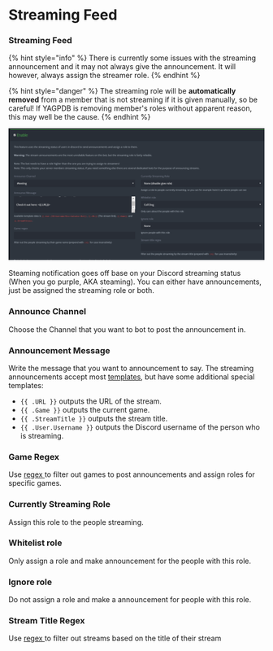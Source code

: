 # Streaming Feed

### Streaming Feed

{% hint style="info" %}
There is currently some issues with the streaming announcement and it may not always give the announcement. It will however, always assign the streamer role. 
{% endhint %}

{% hint style="danger" %}
The streaming role will be **automatically removed** from a member that is not streaming if it is given manually, so be careful! If YAGPDB is removing member's roles without apparent reason, this may well be the cause.
{% endhint %}

![](../.gitbook/assets/streaming.PNG)

Steaming notification goes off base on your Discord streaming status \(When you go purple, AKA steaming\). You can either have announcements, just be assigned the streaming role or both. 

### **Announce Channel**

Choose the Channel that you want to bot to post the announcement in.

### Announcement Message

Write the message that you want to announcement to say. The streaming announcements accept most [templates](../reference/templates.md), but have some additional special templates:

* `{{ .URL }}` outputs the URL of the stream.
* `{{ .Game }}` outputs the current game.
* `{{ .StreamTitle }}` outputs the stream title.
* `{{ .User.Username }}` outputs the Discord username of the person who is streaming.

### Game Regex

Use [regex ](../reference/regex.md)to filter out games to post announcements and assign roles for specific games.

### Currently Streaming Role

Assign this role to the people streaming. 

### Whitelist role

Only assign a role and make announcement for the people with this role.

### Ignore role

Do not assign a role and make a announcement for people with this role. 

### Stream Title Regex

Use [regex ](../reference/regex.md)to filter out streams based on the title of their stream

